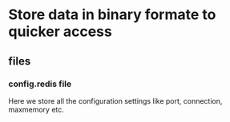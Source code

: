 # Store data in binary formate to quicker access

## files 

### config.redis file

Here we store all the configuration settings like port, connection, maxmemory etc.
